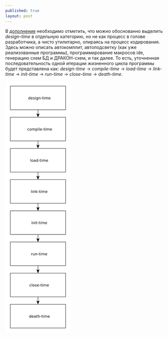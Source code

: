 ```yaml
---
published: true
layout: post
---
```


В [дополнение](http://b.ocsf.in/2015/09/28/%D0%90%D0%B4-%D0%BA%D0%BE%D0%BD%D1%86%D0%B5%D0%BF%D1%86%D0%B8%D0%B9/) необходимо отметить, что можно обоснованно выделить *design-time* в отдельную категорию, но не как процесс в голове разработчика, а чисто утилитарно, опираясь на процесс кодирования. Здесь можно описать автокомплит, автоподсветку (как уже реализованные программы), программирование макросов ide, генерацию схем БД и ДРАКОН-схем, и так далее. То есть, уточненная последовательность одной итерации жизненного цикла программы будет представлена как: *design-time* -> *compile-time* -> *load-time* -> *link-time* -> *init-time* -> *run-time* -> *close-time* -> *death-time*.

![](https://raw.githubusercontent.com/kpmy/kpmy.github.io/master/_posts/code-life-line.png)
